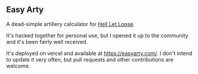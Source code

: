 ## Easy Arty
A dead-simple artillery calculator for [Hell Let Loose](https://www.hellletloose.com/).

It's hacked together for personal use, but I opened it up to the community and it's been fairly well received. 

It's deployed on vercel and available at https://easyarty.com/. I don't intend to update it very often, but pull requests and other contributions are welcome.

